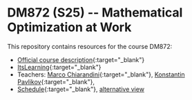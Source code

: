# DM872 (S25) -- Mathematical Optimization at Work

This repository contains resources for the course DM872:

- [Official course description](https://odinlister.sdu.dk/fagbesk/internkode/DM872/){:target="_blank"}
- [ItsLearning](https://sdu.itslearning.com/main.aspx?CourseID=39625){:target="_blank"}
- Teachers: [Marco Chiarandini](https://imada.sdu.dk/u/march){:target="_blank"},
  [Konstantin Pavlikov](https://portal.findresearcher.sdu.dk/en/persons/kop){:target="_blank"},
- [Schedule](https://skemaplan.sdu.dk/N340032101/f25){:target="_blank"},
  [alternative view](./schedule.png)
